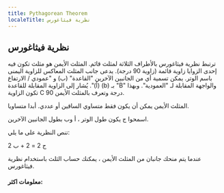 ```yaml
---
title: Pythagorean Theorem
localeTitle: نظرية فيثاغورس
---
```

## نظرية فيثاغورس

ترتبط نظرية فيثاغورس بالأطراف الثلاثة لمثلث قائم. المثلث الأيمن هو مثلث تكون فيه إحدى الزوايا زاوية قائمة (زاوية 90 درجة). يدعى جانب المثلث المعاكس للزاوية اليمنى باسم الوتر. يمكن تسمية أي من الجانبين الآخرين "القاعدة" (ب) و "عمودي / الارتفاع (أ)". يُشار إلى الزاوية المقابلة للقاعدة (b) بـ "B" والواجهة المقابلة لـ "العمودية". وبهذا تكون الزاوية C 90 درجة وتعرف بالمثلث الأيمن.

المثلث الأيمن يمكن أن يكون فقط متساوي الساقين أو عددي. أبدا متساويا.

اسمحوا ج يكون طول الوتر ، أ وب بطول الجانبين الآخرين.

تنص النظرية على ما يلي:

ج 2 = 2 + ب 2

عندما يتم منحك جانبان من المثلث الأيمن ، يمكنك حساب الثلث باستخدام نظرية فيثاغورس.

#### معلومات اكثر: